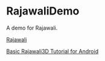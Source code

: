 # RajawaliDemo

A demo for Rajawali.


[Rajawali](https://github.com/Rajawali/Rajawali)

[Basic Rajawali3D Tutorial for Android](http://www.clintonmedbery.com/basic-rajawali3d-tutorial-for-android/)